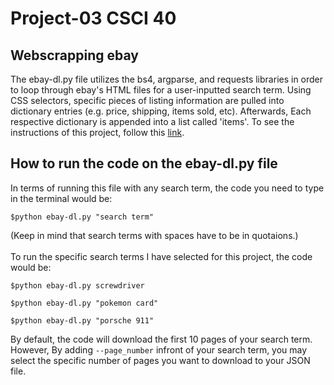 # Project-03 CSCI 40

## Webscrapping ebay

The ebay-dl.py file utilizes the bs4, argparse, and requests libraries in order to loop through ebay's HTML files for a user-inputted search term. Using CSS selectors, specific pieces of listing information are pulled into dictionary entries (e.g. price, shipping, items sold, etc). Afterwards, Each respective dictionary is appended into a list called 'items'. To see the instructions of this project, follow this [link](https://github.com/mikeizbicki/cmc-csci040/tree/2022fall/project_03). 

## How to run the code on the ebay-dl.py file
In terms of running this file with any search term, the code you need to type in the terminal would be:
```
$python ebay-dl.py "search term"
```
(Keep in mind that search terms with spaces have to be in quotaions.)
 <br />
 <br />
To run the specific search terms I have selected for this project, the code would be:
```
$python ebay-dl.py screwdriver
```
```
$python ebay-dl.py "pokemon card"
```
```
$python ebay-dl.py "porsche 911"
```

By default, the code will download the first 10 pages of your search term. However, By adding `--page_number` infront of your search term, you may select the specific number of pages you want to download to your JSON file.

